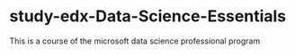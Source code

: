 # study-edx-Data-Science-Essentials
This is a course of the microsoft data science professional program
